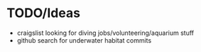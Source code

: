 # TODO/Ideas
- craigslist looking for diving jobs/volunteering/aquarium stuff
- github search for underwater habitat commits
